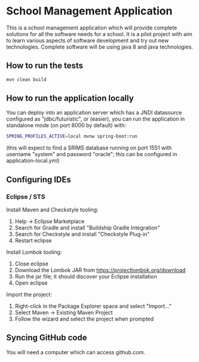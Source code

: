# School Management Application
This is a school management application which will provide complete solutions for all the software needs for a school. It is a pilot project with aim to learn various aspects of software development and try out new technologies. Complete software will be using java 8 and java technologies.

## How to run the tests

```bash
mvn clean build
```

## How to run the application locally

You can deploy into an application server which has a JNDI datasource configured as "jdbc/futuristic", or (easier), you can
run the application in standalone mode (on port 8000 by default) with:

```bash
SPRING_PROFILES_ACTIVE=local mvnw spring-boot:run
```

(this will expect to find a SRIMS database running on port 1551 with username "system" and password "oracle"; this can
be configured in application-local.yml)


## Configuring IDEs

### Eclipse / STS

Install Maven and Checkstyle tooling:

1. Help -> Eclipse Marketplace
2. Search for Gradle and install "Buildship Gradle Integration"
3. Search for Checkstyle and install "Checkstyle Plug-in"
4. Restart eclipse

Install Lombok tooling:

1. Close eclipse
2. Download the Lombok JAR from https://projectlombok.org/download
3. Run the jar file; it should discover your Eclipse installation
4. Open eclipse

Import the project:

1. Right-click in the Package Explorer space and select "Import..."
2. Select Maven -> Existing Maven Project
3. Follow the wizard and select the project when prompted

## Syncing GitHub code 

You will need a computer which can access github.com.
